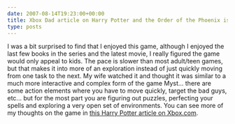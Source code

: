 ```yaml
---
date: 2007-08-14T19:23:00+00:00
title: Xbox Dad article on Harry Potter and the Order of the Phoenix is up
type: posts
---
```

I was a bit surprised to find that I enjoyed this game, although I enjoyed the last few books in the series and the latest movie, I really figured the game would only appeal to kids. The pace is slower than most adult/teen games, but that makes it into more of an exploration instead of just quickly moving from one task to the next. My wife watched it and thought it was similar to a much more interactive and complex form of the game Myst... there are some action elements where you have to move quickly, target the bad guys, etc... but for the most part you are figuring out puzzles, perfecting your spells and exploring a very open set of environments. You can see more of my thoughts on the game in [this Harry Potter article on Xbox.com](http://www.xbox.com/en-US/community/personality/xboxdad/2007/0813-harrypotter.htm).
